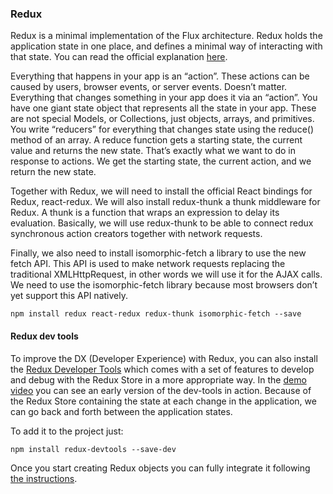 
### Redux
Redux is a minimal implementation of the Flux architecture.
Redux holds the application state in one place, and defines a minimal way of interacting with that state.
You can read the official explanation [here](https://rackt.github.io/redux/docs/introduction/ThreePrinciples.html).

Everything that happens in your app is an “action”.
These actions can be caused by users, browser events, or server events. Doesn’t matter. Everything that changes something in your app does it via an “action”.
You have one giant state object that represents all the state in your app.
These are not special Models, or Collections, just objects, arrays, and primitives.
You write “reducers” for everything that changes state using the reduce() method of an array.
A reduce function gets a starting state, the current value and returns the new state.
That’s exactly what we want to do in response to actions.
We get the starting state, the current action, and we return the new state.

Together with Redux, we will need to install the official React bindings for Redux, react-redux.
We will also install redux-thunk a thunk middleware for Redux.
A thunk is a function that wraps an expression to delay its evaluation.
Basically, we will use redux-thunk to be able to connect redux synchronous action creators together with network requests.

Finally, we also need to install isomorphic-fetch a library to use the new fetch API.
This API is used to make network requests replacing the traditional XMLHttpRequest, in other words we will use it for the AJAX calls. We need to use the isomorphic-fetch library because most browsers don’t yet support this API natively.

```
npm install redux react-redux redux-thunk isomorphic-fetch --save
```



#### Redux dev tools
To improve the DX (Developer Experience) with Redux, you can also install the [Redux Developer Tools](https://github.com/gaearon/redux-devtools) which comes with a set of features to develop and debug with the Redux Store in a more appropriate way.
In the [demo video](https://www.youtube.com/watch?v=xsSnOQynTHs) you can see an early version of the dev-tools in action.
Because of the Redux Store containing the state at each change in the application, we can go back and forth between the application states.

To add it to the project just:
```
npm install redux-devtools --save-dev
```
Once you start creating Redux objects you can fully integrate it following [the instructions](https://github.com/gaearon/redux-devtools#installation).
